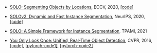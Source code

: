  - [SOLO: Segmenting Objects by Locations](https://www.ecva.net/papers/eccv_2020/papers_ECCV/papers/123630630.pdf), ECCV, 2020, [[code]](https://github.com/WXinlong/SOLO)
 
 - [SOLOv2: Dynamic and Fast Instance Segmentation](https://proceedings.neurips.cc/paper/2020/hash/cd3afef9b8b89558cd56638c3631868a-Abstract.html), NeurIPS, 2020, [[code]](https://github.com/aim-uofa/AdelaiDet/)

 - [SOLO: A Simple Framework for Instance Segmentation](https://arxiv.org/pdf/2106.15947.pdf), TPAMI, 2021


 - [You Only Look Once: Unified, Real-Time Object Detection](https://www.cv-foundation.org/openaccess/content_cvpr_2016/papers/Redmon_You_Only_Look_CVPR_2016_paper.pdf), CVPR, 2016, [[code]](https://pjreddie.com/darknet/yolo/), [[pytorch-code1]](https://github.com/DuanYiqun/pytorch_implementation_of_Yolov1), [[pytorch-code2]](https://github.com/abeardear/pytorch-YOLO-v1)